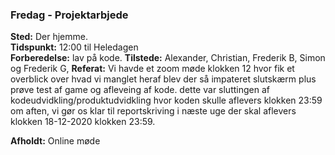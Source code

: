 ### Fredag - Projektarbjede
**Sted:** Der hjemme.   
**Tidspunkt:** 12:00 til Heledagen   
**Forberedelse:**  lav på kode.
**Tilstede:** Alexander, Christian, Frederik B, Simon og Frederik G,
**Referat:** Vi havde et zoom møde klokken 12 hvor fik et overblick over hvad vi manglet heraf blev der så impateret slutskærm plus prøve test af game og afleveing af kode. dette var sluttingen af kodeudvidkling/produktudvidkling hvor koden skulle aflevers klokken 23:59 om aften, vi gør os klar til reportskriving i næste uge der skal aflevers klokken 18-12-2020 klokken 23:59.

**Afholdt:** Online møde
